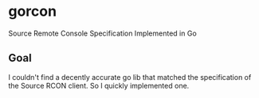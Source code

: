 # gorcon
Source Remote Console Specification Implemented in Go

## Goal
I couldn't find a decently accurate go lib that matched the specification of the Source RCON client. So I quickly implemented one.